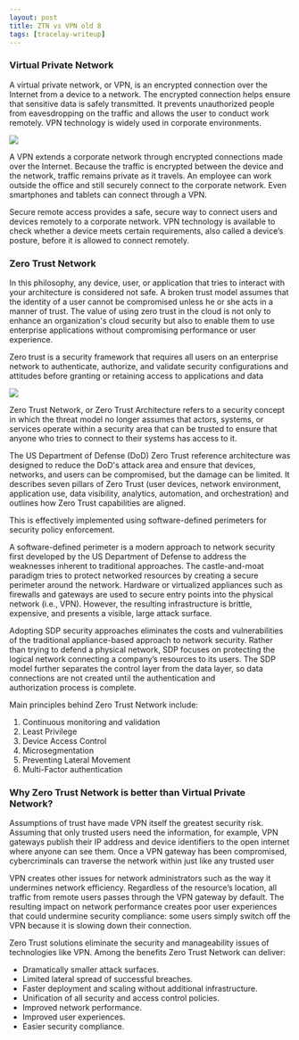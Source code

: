 ```yaml
---
layout: post
title: ZTN vs VPN old 8
tags: [tracelay-writeup]
---
```


### Virtual Private Network
A virtual private network, or VPN, is an encrypted connection over the Internet from a device to a network. The encrypted connection helps ensure that sensitive data is safely transmitted. It prevents unauthorized people from eavesdropping on the traffic and allows the user to conduct work remotely. VPN technology is widely used in corporate environments.

![](../../../assets/images/ztn_vs_vpn/how_does_vpn_work_diagram.png)

A VPN extends a corporate network through encrypted connections made over the Internet. Because the traffic is encrypted between the device and the network, traffic remains private as it travels. An employee can work outside the office and still securely connect to the corporate network. Even smartphones and tablets can connect through a VPN.

Secure remote access provides a safe, secure way to connect users and devices remotely to a corporate network. VPN technology is available to check whether a device meets certain requirements, also called a device’s posture, before it is allowed to connect remotely.

### Zero Trust Network
In this philosophy, any device, user, or application that tries to interact with your architecture is considered not safe. A broken trust model assumes that the identity of a user cannot be compromised unless he or she acts in a manner of trust. The value of using zero trust in the cloud is not only to enhance an organization's cloud security but also to enable them to use enterprise applications without compromising performance or user experience.

Zero trust is a security framework that requires all users on an enterprise network to authenticate, authorize, and validate security configurations and attitudes before granting or retaining access to applications and data

![](../../../assets/images/ztn_vs_vpn/ZTN.jpeg)

Zero Trust Network, or Zero Trust Architecture refers to a security concept in which the threat model no longer assumes that actors, systems, or services operate within a security area that can be trusted to ensure that anyone who tries to connect to their systems has access to it.

The US Department of Defense (DoD) Zero Trust reference architecture was designed to reduce the DoD's attack area and ensure that devices, networks, and users can be compromised, but the damage can be limited. It describes seven pillars of Zero Trust (user devices, network environment, application use, data visibility, analytics, automation, and orchestration) and outlines how Zero Trust capabilities are aligned.

This is effectively implemented using software-defined perimeters for security policy enforcement.

A software-defined perimeter is a modern approach to network security first developed by the US Department of Defense to address the weaknesses inherent to traditional approaches. The castle-and-moat paradigm tries to protect networked resources by creating a secure perimeter around the network. Hardware or virtualized appliances such as firewalls and gateways are used to secure entry points into the physical network (i.e., VPN). However, the resulting infrastructure is brittle, expensive, and presents a visible, large attack surface.

Adopting SDP security approaches eliminates the costs and vulnerabilities of the traditional appliance-based approach to network security. Rather than trying to defend a physical network, SDP focuses on protecting the logical network connecting a company’s resources to its users. The SDP model further separates the control layer from the data layer, so data connections are not created until the authentication and authorization process is complete.

Main principles behind Zero Trust Network include:

1. Continuous monitoring and validation 
2. Least Privilege
3. Device Access Control
4. Microsegmentation
5. Preventing Lateral Movement
6. Multi-Factor authentication

### Why Zero Trust Network is better than Virtual Private Network?
Assumptions of trust have made VPN itself the greatest security risk. Assuming that only trusted users need the information, for example, VPN gateways publish their IP address and device identifiers to the open internet where anyone can see them. Once a VPN gateway has been compromised, cybercriminals can traverse the network within just like any trusted user

VPN creates other issues for network administrators such as the way it undermines network efficiency. Regardless of the resource’s location, all traffic from remote users passes through the VPN gateway by default. The resulting impact on network performance creates poor user experiences that could undermine security compliance: some users simply switch off the VPN because it is slowing down their connection.

Zero Trust solutions eliminate the security and manageability issues of technologies like VPN. Among the benefits Zero Trust Network can deliver:

-  Dramatically smaller attack surfaces.
-  Limited lateral spread of successful breaches.
-  Faster deployment and scaling without additional infrastructure.
-  Unification of all security and access control policies.
-  Improved network performance.
-  Improved user experiences.
-  Easier security compliance.
